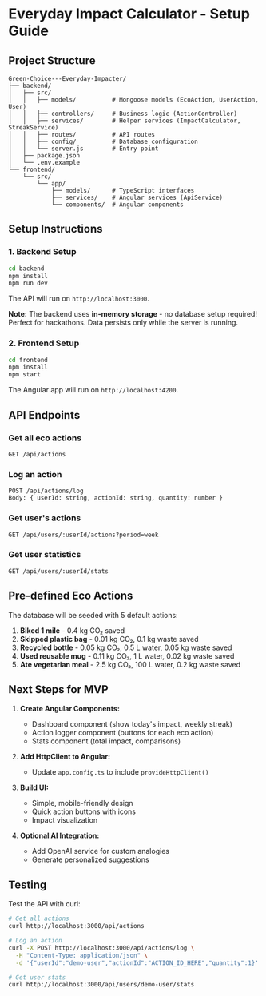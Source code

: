 # Everyday Impact Calculator - Setup Guide

## Project Structure

```
Green-Choice---Everyday-Impacter/
├── backend/
│   ├── src/
│   │   ├── models/          # Mongoose models (EcoAction, UserAction, User)
│   │   ├── controllers/     # Business logic (ActionController)
│   │   ├── services/        # Helper services (ImpactCalculator, StreakService)
│   │   ├── routes/          # API routes
│   │   ├── config/          # Database configuration
│   │   └── server.js        # Entry point
│   ├── package.json
│   └── .env.example
└── frontend/
    └── src/
        └── app/
            ├── models/      # TypeScript interfaces
            ├── services/    # Angular services (ApiService)
            └── components/  # Angular components
```

## Setup Instructions

### 1. Backend Setup

```bash
cd backend
npm install
npm run dev
```

The API will run on `http://localhost:3000`.

**Note:** The backend uses **in-memory storage** - no database setup required! Perfect for hackathons. Data persists only while the server is running.

### 2. Frontend Setup

```bash
cd frontend
npm install
npm start
```

The Angular app will run on `http://localhost:4200`.

## API Endpoints

### Get all eco actions
```
GET /api/actions
```

### Log an action
```
POST /api/actions/log
Body: { userId: string, actionId: string, quantity: number }
```

### Get user's actions
```
GET /api/users/:userId/actions?period=week
```

### Get user statistics
```
GET /api/users/:userId/stats
```

## Pre-defined Eco Actions

The database will be seeded with 5 default actions:
1. **Biked 1 mile** - 0.4 kg CO₂ saved
2. **Skipped plastic bag** - 0.01 kg CO₂, 0.1 kg waste saved
3. **Recycled bottle** - 0.05 kg CO₂, 0.5 L water, 0.05 kg waste saved
4. **Used reusable mug** - 0.11 kg CO₂, 1 L water, 0.02 kg waste saved
5. **Ate vegetarian meal** - 2.5 kg CO₂, 100 L water, 0.2 kg waste saved

## Next Steps for MVP

1. **Create Angular Components:**
   - Dashboard component (show today's impact, weekly streak)
   - Action logger component (buttons for each eco action)
   - Stats component (total impact, comparisons)

2. **Add HttpClient to Angular:**
   - Update `app.config.ts` to include `provideHttpClient()`

3. **Build UI:**
   - Simple, mobile-friendly design
   - Quick action buttons with icons
   - Impact visualization

4. **Optional AI Integration:**
   - Add OpenAI service for custom analogies
   - Generate personalized suggestions

## Testing

Test the API with curl:
```bash
# Get all actions
curl http://localhost:3000/api/actions

# Log an action
curl -X POST http://localhost:3000/api/actions/log \
  -H "Content-Type: application/json" \
  -d '{"userId":"demo-user","actionId":"ACTION_ID_HERE","quantity":1}'

# Get user stats
curl http://localhost:3000/api/users/demo-user/stats
```
